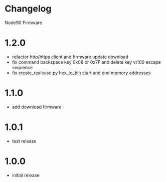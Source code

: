 # Changelog

Node90 Firmware

# 1.2.0
- refactor http/https client and firmware update download
- fix command backspace key 0x08 or 0x7F and delete key vt100 escape sequence
- fix create_realease.py hex_to_bin start and end memory addresses

# 1.1.0
- add download firmware

# 1.0.1
- test release

# 1.0.0
- initial release